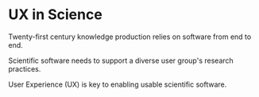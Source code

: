 # UX in Science
Twenty-first century knowledge production relies on software from end to end. 

Scientific software needs to support a diverse user group's research practices. 

User Experience (UX) is key to enabling usable scientific software.
